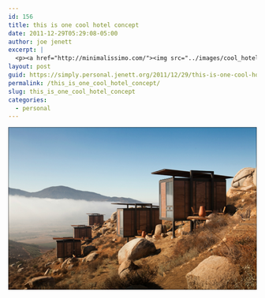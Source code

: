 ```yaml
---
id: 156
title: this is one cool hotel concept
date: 2011-12-29T05:29:08-05:00
author: joe jenett
excerpt: |
  <p><a href="http://minimalissimo.com/"><img src="../images/cool_hotel.png" alt="" style="border:none;"></a></p>
layout: post
guid: https://simply.personal.jenett.org/2011/12/29/this-is-one-cool-hotel-concept/
permalink: /this_is_one_cool_hotel_concept/
slug: this_is_one_cool_hotel_concept
categories:
  - personal
---
```

[<img src="../images/cool_hotel.png" alt="" style="border:none;">](http://minimalissimo.com/)